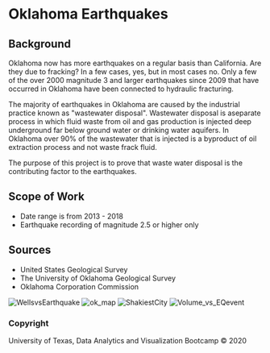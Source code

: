 # Oklahoma Earthquakes

## Background

Oklahoma now has more earthquakes on a regular basis than California. Are they due to fracking?
In a few cases, yes, but in most cases no. Only a few of the over 2000 magnitude 3 and larger earthquakes since 2009 that have occurred in Oklahoma have been connected to hydraulic fracturing. 

The majority of earthquakes in Oklahoma are caused by the industrial practice​ known as "wastewater disposal". Wastewater disposal is a ​separate ​process in which fluid waste from oil and gas production is injected deep underground far below ground water or drinking water aquifers. In Oklahoma over 90% of the wastewater that is injected is a byproduct of oil extraction process and not waste frack fluid.

The purpose of this project is to prove that waste water disposal is the contributing factor to the earthquakes.

## Scope of Work
* Date range is from 2013 - 2018
* Earthquake recording of magnitude 2.5 or higher only

## Sources

* United States Geological Survey
* The University of Oklahoma Geological Survey
* Oklahoma Corporation Commission

![WellsvsEarthquake](project1-oklahoma-earthquakes\Wells_vs_Earthquakes.png)
![ok_map](project1-oklahoma-earthquakes\ok_map.png)
![ShakiestCity](project1-oklahoma-earthquakes\ShakiestCity.png)
![Volume_vs_EQevent](project1-oklahoma-earthquakes\Volume_vs_EQevent.png)


### Copyright

University of Texas, Data Analytics and Visualization Bootcamp © 2020
